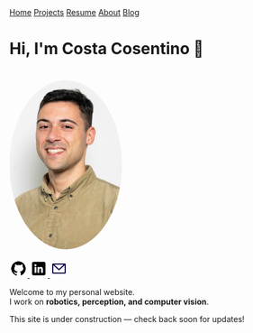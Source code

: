 <div class="nav-links">
  <a href="./">Home</a>
  <a href="./projects">Projects</a>
  <a href="./resume">Resume</a>
  <a href="./about">About</a>
  <a href="./blog">Blog</a>
</div>

# Hi, I'm Costa Cosentino 👋

<img src="costa.jpg" alt="Profile photo" width="200" style="border-radius: 50%; margin-top: 20px;">

<div class="social-icons" style="margin-top: 15px;">
  <a href="https://github.com/costacose" target="_blank">
    <img src="/assets/icons/github.svg" alt="GitHub" width="32" height="32" />
  </a>
  <a href="https://www.linkedin.com/in/costantino-cosentino-a69291134" target="_blank">
    <img src="/assets/icons/linkedin.svg" alt="LinkedIn" width="32" height="32" />
  </a>
  <a href="mailto:costantino.cosentino@protonmail.com">
    <img src="/assets/icons/mail.svg" alt="Email" width="32" height="32" />
  </a>
</div>

Welcome to my personal website.  
I work on **robotics, perception, and computer vision**.

This site is under construction — check back soon for updates!


